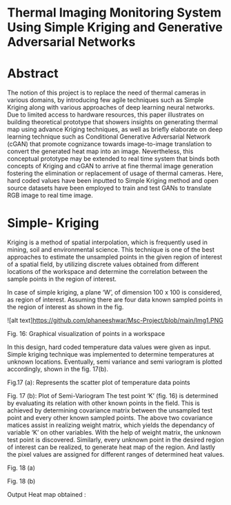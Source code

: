 # Thermal Imaging Monitoring System Using Simple Kriging and Generative Adversarial Networks

# Abstract
The notion of this project is to replace the need of thermal cameras in various domains, by introducing few agile techniques such as Simple Kriging along with various approaches of deep learning neural networks. Due to limited access to hardware resources, this paper illustrates on building theoretical prototype that showers insights on generating thermal map using advance Kriging techniques, as well as briefly elaborate on deep learning technique such as Conditional Generative Adversarial Network (cGAN) that promote cognizance towards image-to-image translation to convert the generated heat map into an image. Nevertheless, this conceptual prototype may be extended to real time system that binds both concepts of Kriging and cGAN to arrive at fine thermal image generation fostering the elimination or replacement of usage of thermal cameras. Here, hard coded values have been inputted to Simple Kriging method and open source datasets have been employed to train and test GANs to translate RGB image to real time image.

# Simple- Kriging
Kriging is a method of spatial interpolation, which is
frequently used in mining, soil and environmental science.
This technique is one of the best approaches to estimate the
unsampled points in the given region of interest of a spatial
field, by utilizing discrete values obtained from different
locations of the workspace and determine the correlation
between the sample points in the region of interest. 

In case of simple kriging, a plane ‘W’, of dimension 100 x 100 is considered, as region of interest. Assuming there are four data known sampled points in the region of interest as shown in the fig.

![alt text]https://github.com/phaneeshwar/Msc-Project/blob/main/Img1.PNG



 
Fig. 16: Graphical visualization of points in a workspace

In this design, hard coded temperature data values were given as input. Simple kriging technique was implemented to determine temperatures at unknown locations. Eventually,   semi variance and semi variogram is plotted accordingly, shown in the fig. 17(b).

 
Fig.17 (a): Represents the scatter plot of temperature data points


 
Fig. 17 (b): Plot of Semi-Variogram
    The test point ‘K’ (fig. 16) is determined by evaluating its relation with other known points in the field. This is achieved by determining covariance matrix between the unsampled test point and every other known sampled points. 
The above two covariance matices assist in realizing weight matrix, which yields the dependancy of variable ‘K’ on other variables. With the help of weight matrix, the unknown test point is discovered. 
Similarly, every unknown point in the desired region of interest can be realized, to generate heat map of the region. And lastly the pixel values are assigned for different ranges of determined heat values. 


 
Fig. 18 (a)

 
Fig. 18 (b)


Output Heat map obtained :




